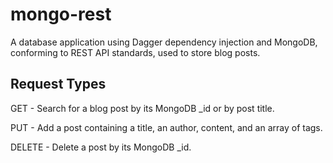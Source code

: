 # mongo-rest
A database application using Dagger dependency injection and MongoDB, conforming to REST API standards, used to store blog posts.
## Request Types
GET - Search for a blog post by its MongoDB _id or by post title.

PUT - Add a post containing a title, an author, content, and an array of tags.

DELETE - Delete a post by its MongoDB _id.
